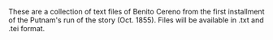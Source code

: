 These are a collection of text files of Benito Cereno from the first installment of the Putnam's run of the story (Oct. 1855). Files will be available in .txt and .tei format. 
